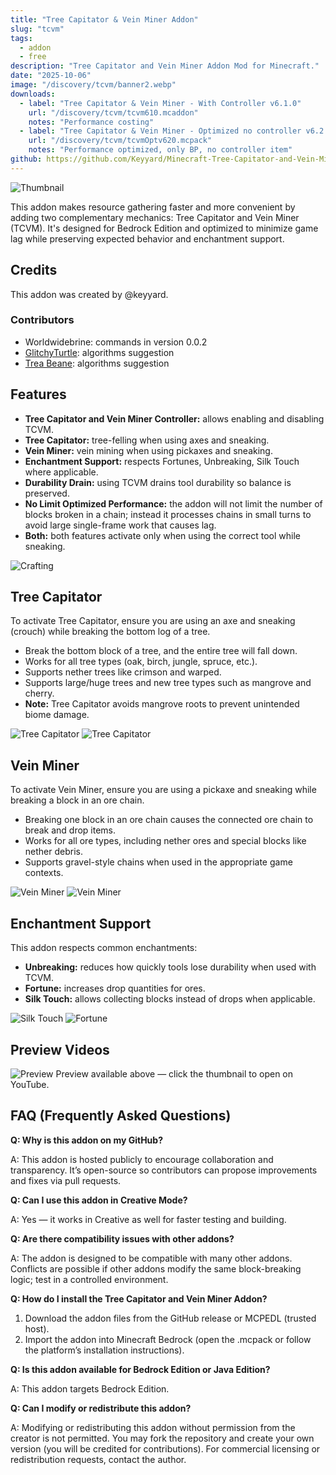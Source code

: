 ```yaml
---
title: "Tree Capitator & Vein Miner Addon"
slug: "tcvm"
tags:
  - addon
  - free
description: "Tree Capitator and Vein Miner Addon Mod for Minecraft."
date: "2025-10-06"
image: "/discovery/tcvm/banner2.webp"
downloads:
  - label: "Tree Capitator & Vein Miner - With Controller v6.1.0"
    url: "/discovery/tcvm/tcvm610.mcaddon"
    notes: "Performance costing"
  - label: "Tree Capitator & Vein Miner - Optimized no controller v6.2.0"
    url: "/discovery/tcvm/tcvmOptv620.mcpack"
    notes: "Performance optimized, only BP, no controller item"
github: https://github.com/Keyyard/Minecraft-Tree-Capitator-and-Vein-Miner-Addon
---
```


![Thumbnail](/discovery/tcvm/banner2.webp)

This addon makes resource gathering faster and more convenient by adding two complementary mechanics: Tree Capitator and Vein Miner (TCVM). It's designed for Bedrock Edition and optimized to minimize game lag while preserving expected behavior and enchantment support.

## Credits

This addon was created by @keyyard.

### Contributors

- Worldwidebrine: commands in version 0.0.2
- [GlitchyTurtle](https://github.com/GlitchyTurtle): algorithms suggestion
- [Trea Beane](https://github.com/TreaBeane): algorithms suggestion

## Features

- **Tree Capitator and Vein Miner Controller:** allows enabling and disabling TCVM.
- **Tree Capitator:** tree-felling when using axes and sneaking.
- **Vein Miner:** vein mining when using pickaxes and sneaking.
- **Enchantment Support:** respects Fortunes, Unbreaking, Silk Touch where applicable.
- **Durability Drain:** using TCVM drains tool durability so balance is preserved.
- **No Limit Optimized Performance:** the addon will not limit the number of blocks broken in a chain; instead it processes chains in small turns to avoid large single-frame work that causes lag.
- **Both:** both features activate only when using the correct tool while sneaking.

![Crafting](/discovery/tcvm/crafting.webp)

## Tree Capitator

To activate Tree Capitator, ensure you are using an axe and sneaking (crouch) while breaking the bottom log of a tree.

- Break the bottom block of a tree, and the entire tree will fall down.
- Works for all tree types (oak, birch, jungle, spruce, etc.).
- Supports nether trees like crimson and warped.
- Supports large/huge trees and new tree types such as mangrove and cherry.
- **Note:** Tree Capitator avoids mangrove roots to prevent unintended biome damage.

![Tree Capitator](/discovery/tcvm/img5.webp)
![Tree Capitator](/discovery/tcvm/img4.webp)

## Vein Miner

To activate Vein Miner, ensure you are using a pickaxe and sneaking while breaking a block in an ore chain.

- Breaking one block in an ore chain causes the connected ore chain to break and drop items.
- Works for all ore types, including nether ores and special blocks like nether debris.
- Supports gravel-style chains when used in the appropriate game contexts.

![Vein Miner](/discovery/tcvm/img3.webp)
![Vein Miner](/discovery/tcvm/img2.webp)

## Enchantment Support

This addon respects common enchantments:

- **Unbreaking:** reduces how quickly tools lose durability when used with TCVM.
- **Fortune:** increases drop quantities for ores.
- **Silk Touch:** allows collecting blocks instead of drops when applicable.

![Silk Touch](/discovery/tcvm/silk_touch.gif)
![Fortune](/discovery/tcvm/fortune.gif)

## Preview Videos

![Preview](/discovery/tcvm/banner.webp)
Preview available above — click the thumbnail to open on YouTube.

## FAQ (Frequently Asked Questions)

**Q: Why is this addon on my GitHub?**

A: This addon is hosted publicly to encourage collaboration and transparency. It’s open-source so contributors can propose improvements and fixes via pull requests.

**Q: Can I use this addon in Creative Mode?**

A: Yes — it works in Creative as well for faster testing and building.

**Q: Are there compatibility issues with other addons?**

A: The addon is designed to be compatible with many other addons. Conflicts are possible if other addons modify the same block-breaking logic; test in a controlled environment.

**Q: How do I install the Tree Capitator and Vein Miner Addon?**

1. Download the addon files from the GitHub release or MCPEDL (trusted host).
2. Import the addon into Minecraft Bedrock (open the .mcpack or follow the platform’s installation instructions).

**Q: Is this addon available for Bedrock Edition or Java Edition?**

A: This addon targets Bedrock Edition.

**Q: Can I modify or redistribute this addon?**

A: Modifying or redistributing this addon without permission from the creator is not permitted. You may fork the repository and create your own version (you will be credited for contributions). For commercial licensing or redistribution requests, contact the author.
